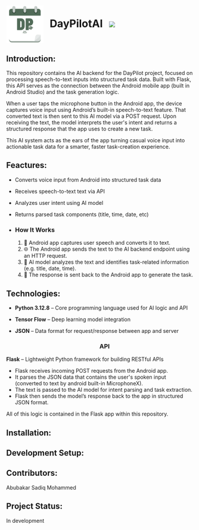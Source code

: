<h1>
  <img src="assets/day_pilot_logo_transparent.png" width="100" style="vertical-align: middle; margin-right: 10px;">
  DayPilotAI
  <img src="https://img.shields.io/badge/DayPilot-In_Development-blue" style="vertical-align: middle; margin-left: 10px;">
</h1>

## Introduction:
This repository contains the AI backend for the DayPilot project, focused on processing speech-to-text inputs into structured task data. Built with Flask, this API serves as the connection between the Android mobile app (built in Android Studio) and the task generation logic.

When a user taps the microphone button in the Android app, the device captures voice input using Android’s built-in speech-to-text feature. That converted text is then sent to this AI model via a POST request. Upon receiving the text, the model interprets the user's intent and returns a structured response that the app uses to create a new task.

This AI system acts as the ears of the app turning casual voice input into actionable task data for a smarter, faster task-creation experience.

## Feactures:

- Converts voice input from Android into structured task data
- Receives speech-to-text text via API
- Analyzes user intent using AI model
- Returns parsed task components (title, time, date, etc)
- ### How It Works

  1. 📱 Android app captures user speech and converts it to text.
  2. 🌐 The Android app sends the text to the AI backend endpoint using an HTTP request.
  3. 🧠 AI model analyzes the text and identifies task-related information (e.g. title, date, time).
  4. 🔁 The response is sent back to the Android app to generate the task.

## Technologies:
- **Python 3.12.8** – Core programming language used for AI logic and API
- **Tensor Flow** – Deep learning model integration
- **JSON** – Data format for request/response between app and server
  
  <h3 align="center">API</h3>

**Flask** – Lightweight Python framework for building RESTful APIs
-  Flask receives incoming POST requests from the Android app.
- It parses the JSON data that contains the user's spoken input (converted to text by android built-in MicrophoneX).
- The text is passed to the AI model for intent parsing and task extraction.
- Flask then sends the model’s response back to the app in structured JSON format.
 
All of this logic is contained in the Flask app within this repository.

## Installation:


## Development Setup:

## Contributors:
Abubakar Sadiq Mohammed

## Project Status: 
In development 
